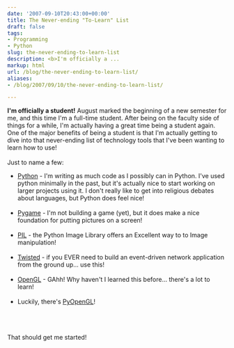 ```yaml
---
date: '2007-09-10T20:43:00+00:00'
title: The Never-ending "To-Learn" List
draft: false
tags:
- Programming
- Python
slug: the-never-ending-to-learn-list
description: <b>I'm officially a ...
markup: html
url: /blog/the-never-ending-to-learn-list/
aliases:
- /blog/2007/09/10/the-never-ending-to-learn-list/

---
```


<b>I'm officially a student!</b> August marked the beginning of a new semester for me, and this time I'm a full-time student.  After being on the faculty side of things for a while, I'm actually having a great time being a student again.  One of the major benefits of being a student is that I'm actually getting to dive into that never-ending list of technology tools that I've been wanting to learn how to use!<br /><br />Just to name a few:<br /><ul><li><a href="http://python.org">Python</a> - I'm writing as much code as I possibly can in Python.  I've used python minimally in the past, but it's actually nice to start working on larger projects using it.  I don't really like to get into religious debates about languages, but Python does feel nice!</li><br /><li><a href="http://pygame.org">Pygame</a> - I'm not building a game (yet), but it does make a nice foundation for putting  pictures on a screen!</li><br /><li><a href="http://www.pythonware.com/products/pil/index.htm">PIL</a> - the Python Image Library offers an Excellent way to to Image manipulation!</li><br /><li><a href="http://twistedmatrix.com">Twisted</a> - if you EVER need to build an event-driven network application from the ground up... use this!</li> <br /><li><a href="http://www.opengl.org/">OpenGL</a> - GAhh!  Why haven't I learned this before... there's a lot to learn!</li><br /><li>Luckily, there's <a href="http://pyopengl.sourceforge.net/">PyOpenGL</a>!</li><br /></ul><br /><br />That should get me started!<div class="blogger-post-footer"><img width='1' height='1' src='https://blogger.googleusercontent.com/tracker/4123748873183487963-326716395189621856?l=bradmontgomery.blogspot.com' alt='' /></div>